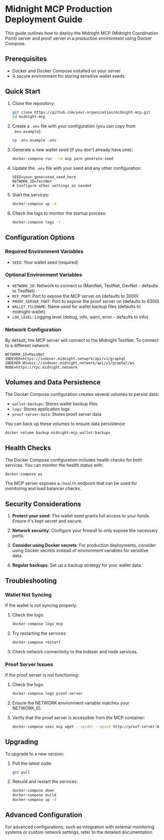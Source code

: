 # Midnight MCP Production Deployment Guide

This guide outlines how to deploy the Midnight MCP (Midnight Coordination Point) server and proof server in a production environment using Docker Compose.

## Prerequisites

- Docker and Docker Compose installed on your server
- A secure environment for storing sensitive wallet seeds

## Quick Start

1. Clone the repository:
   ```bash
   git clone https://github.com/your-organization/midnight-mcp.git
   cd midnight-mcp
   ```

2. Create a `.env` file with your configuration (you can copy from `.env.example`):
   ```bash
   cp .env.example .env
   ```

3. Generate a new wallet seed (if you don't already have one):
   ```bash
   docker-compose run --rm mcp yarn generate-seed
   ```

4. Update the `.env` file with your seed and any other configuration:
   ```
   SEED=your_generated_seed_here
   NETWORK_ID=TestNet
   # Configure other settings as needed
   ```

5. Start the services:
   ```bash
   docker-compose up -d
   ```

6. Check the logs to monitor the startup process:
   ```bash
   docker-compose logs -f
   ```

## Configuration Options

### Required Environment Variables

- `SEED`: Your wallet seed (required)

### Optional Environment Variables

- `NETWORK_ID`: Network to connect to (MainNet, TestNet, DevNet - defaults to TestNet)
- `MCP_PORT`: Port to expose the MCP server on (defaults to 3000)
- `PROOF_SERVER_PORT`: Port to expose the proof server on (defaults to 6300)
- `WALLET_FILENAME`: Name used for wallet backup files (defaults to midnight-wallet)
- `LOG_LEVEL`: Logging level (debug, info, warn, error - defaults to info)

### Network Configuration

By default, the MCP server will connect to the Midnight TestNet. To connect to a different network:

```
NETWORK_ID=MainNet
INDEXER=https://indexer.midnight.network/api/v1/graphql
INDEXER_WS=wss://indexer.midnight.network/api/v1/graphql/ws
NODE=https://rpc.midnight.network
```

## Volumes and Data Persistence

The Docker Compose configuration creates several volumes to persist data:

- `wallet-backups`: Stores wallet backup files
- `logs`: Stores application logs
- `proof-server-data`: Stores proof server data

You can back up these volumes to ensure data persistence:

```bash
docker volume backup midnight-mcp_wallet-backups
```

## Health Checks

The Docker Compose configuration includes health checks for both services. You can monitor the health status with:

```bash
docker-compose ps
```

The MCP server exposes a `/health` endpoint that can be used for monitoring and load balancer checks.

## Security Considerations

1. **Protect your seed**: The wallet seed grants full access to your funds. Ensure it's kept secret and secure.

2. **Network security**: Configure your firewall to only expose the necessary ports.

3. **Consider using Docker secrets**: For production deployments, consider using Docker secrets instead of environment variables for sensitive data.

4. **Regular backups**: Set up a backup strategy for your wallet data.

## Troubleshooting

### Wallet Not Syncing

If the wallet is not syncing properly:

1. Check the logs:
   ```bash
   docker-compose logs mcp
   ```

2. Try restarting the services:
   ```bash
   docker-compose restart
   ```

3. Check network connectivity to the indexer and node services.

### Proof Server Issues

If the proof server is not functioning:

1. Check the logs:
   ```bash
   docker-compose logs proof-server
   ```

2. Ensure the NETWORK environment variable matches your NETWORK_ID.

3. Verify that the proof server is accessible from the MCP container:
   ```bash
   docker-compose exec mcp wget --spider --quiet http://proof-server:6300/health
   ```

## Upgrading

To upgrade to a new version:

1. Pull the latest code:
   ```bash
   git pull
   ```

2. Rebuild and restart the services:
   ```bash
   docker-compose down
   docker-compose build
   docker-compose up -d
   ```

## Advanced Configuration

For advanced configurations, such as integration with external monitoring systems or custom network settings, refer to the detailed documentation. 